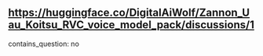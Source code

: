## https://huggingface.co/DigitalAiWolf/Zannon_Uau_Koitsu_RVC_voice_model_pack/discussions/1

contains_question: no